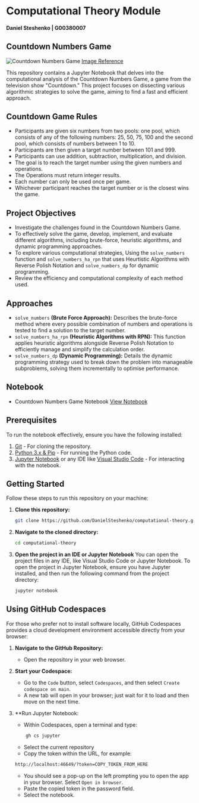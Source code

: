 # Computational Theory Module
#### Daniel Steshenko | G00380007
## Countdown Numbers Game

![Countdown Numbers Game](https://countdownnumbersgame.com/countdownimage.webp)
[Image Reference](https://countdownnumbersgame.com/)

This repository contains a Jupyter Notebook that delves into the computational analysis of the Countdown Numbers Game, a game from the television show "Countdown." This project focuses on dissecting various algorithmic strategies to solve the game, aiming to find a fast and efficient approach.

## Countdown Game Rules

- Participants are given six numbers from two pools: one pool, which consists of any of the following numbers: 25, 50, 75, 100 and the second pool, which consists of numbers between 1 to 10.
- Participants are then given a target number between 101 and 999.
- Participants can use addition, subtraction, multiplication, and division.
- The goal is to reach the target number using the given numbers and operations.
- The Operations must return integer results.
- Each number can only be used once per game.
- Whichever participant reaches the target number or is the closest wins the game.

## Project Objectives
- Investigate the challenges found in the Countdown Numbers Game.
- To effectively solve the game, develop, implement, and evaluate different algorithms, including brute-force, heuristic algorithms, and dynamic programming approaches.
- To explore various computational strategies, Using the `solve_numbers` function and `solve_numbers_ha_rpn` that uses Heurtistic Algorithms with Reverse Polish Notation and `solve_numbers_dp` for dynamic programming.
- Review the efficiency and computational complexity of each method used.

## Approaches
- `solve_numbers` **(Brute Force Approach):** Describes the brute-force method where every possible combination of numbers and operations is tested to find a solution to the target number.
- `solve_numbers_ha_rpn` **(Heuristic Algorithms with RPN):** This function applies heuristic algorithms alongside Reverse Polish Notation to efficiently manage and simplify the calculation order.
- `solve_numbers_dp` **(Dynamic Programming):** Details the dynamic programming strategy used to break down the problem into manageable subproblems, solving them incrementally to optimise performance.

## Notebook

- Countdown Numbers Game Notebook [View Notebook](https://github.com/DanielSteshenko/computational-theory/blob/main/countdown.ipynb)

## Prerequisites

To run the notebook effectively, ensure you have the following installed:

1. [Git](https://git-scm.com/downloads) - For cloning the repository.
2. [Python 3.x & Pip](https://www.python.org/downloads/) - For running the Python code.
3. [Jupyter Notebook](https://jupyter.org/install) or any IDE like [Visual Studio Code](https://code.visualstudio.com/download) - For interacting with the notebook.

## Getting Started

Follow these steps to run this repository on your machine:

1. **Clone this repository:**
   ```bash
   git clone https://github.com/DanielSteshenko/computational-theory.git
   ```
2. **Navigate to the cloned directory:**
   ```bash
   cd computational-theory
   ```
3. **Open the project in an IDE or Jupyter Notebook**
   You can open the project files in any IDE, like Visual Studio Code or Jupyter Notebook. To open the project in Jupyter Notebook, ensure you have Jupyter installed, and then run the following command from the project directory:
   ```bash
   jupyter notebook
   ```

## Using GitHub Codespaces

For those who prefer not to install software locally, GitHub Codespaces provides a cloud development environment accessible directly from your browser:

1. **Navigate to the GitHub Repository:**
    - Open the repository in your web browser.

2. **Start your Codespace:**
    - Go to the `Code` button, select `Codespaces`, and then select `Create codespace on main`.
    - A new tab will open in your browser; just wait for it to load and then move on the next time.
3. **Run Jupyter Notebook:
    - Within Codespaces, open a terminal and type:
    ```bash
        gh cs jupyter
    ```
    - Select the current repository
    - Copy the token within the URL, for example:
    ```bash
    http://localhost:46649/?token=COPY_TOKEN_FROM_HERE
    ```
    - You should see a pop-up on the left prompting you to open the app in your browser. Select `Open in browser`.
    - Paste the copied token in the password field. 
    - Select the notebook.
